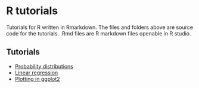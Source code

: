 R tutorials
==========

Tutorials for R written in Rmarkdown. The files and folders above are source code for the tutorials. .Rmd files are R markdown files openable in R studio. 

Tutorials
-----
* [Probability distributions](http://htmlpreview.github.io/?http://github.com/jameshicks/Rtutorials/master/distributions/distributions.html)
* [Linear regression](http://htmlpreview.github.io/?http://github.com/jameshicks/Rtutorials/master/linear_regression/linear.html)
* [Plotting in ggplot2](http://htmlpreview.github.io/?http://github.com/jameshicks/Rtutorials/master/ggplot/ggplot2.html)
